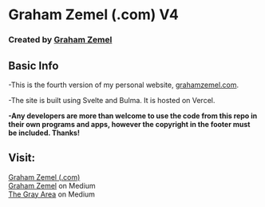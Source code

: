 # Graham Zemel (.com) V4
### Created by [Graham Zemel](https://github.com/grahamzemel/)

## Basic Info
-This is the fourth version of my personal website, [grahamzemel.com](https://grahamzemel.com/).

-The site is built using Svelte and Bulma. It is hosted on Vercel. 

**-Any developers are more than welcome to use the code from this repo in their own programs and apps, however the copyright in the footer must be included. Thanks!**

## Visit:
[Graham Zemel (.com)](https://grahamzemel.com/)   
[Graham Zemel](https://blog.grahamzemel.com) on Medium  
[The Gray Area](https://medium.com/the-gray-area) on Medium